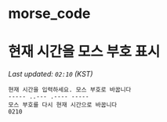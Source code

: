 # morse_code
# 현재 시간을 모스 부호 표시
<!-- MORSE_TIME_START -->
_Last updated: `02:10` (KST)_

```
현재 시간을 입력하세요. 모스 부호로 바꿉니다
----- ..--- .---- -----
모스 부호를 다시 현재 시간으로 바꿉니다
0210
```
<!-- MORSE_TIME_END -->
